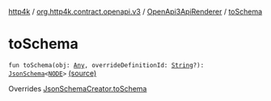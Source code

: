 [http4k](../../index.md) / [org.http4k.contract.openapi.v3](../index.md) / [OpenApi3ApiRenderer](index.md) / [toSchema](./to-schema.md)

# toSchema

`fun toSchema(obj: `[`Any`](https://kotlinlang.org/api/latest/jvm/stdlib/kotlin/-any/index.html)`, overrideDefinitionId: `[`String`](https://kotlinlang.org/api/latest/jvm/stdlib/kotlin/-string/index.html)`?): `[`JsonSchema`](../../org.http4k.util/-json-schema/index.md)`<`[`NODE`](index.md#NODE)`>` [(source)](https://github.com/http4k/http4k/blob/master/http4k-contract/src/main/kotlin/org/http4k/contract/openapi/v3/OpenApi3ApiRenderer.kt#L167)

Overrides [JsonSchemaCreator.toSchema](../../org.http4k.util/-json-schema-creator/to-schema.md)

